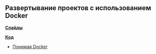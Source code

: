## Развертывание проектов с использованием Docker

**[Слайды](https://dbeliakov.github.io/mipt-web-2016/lections/10/slides/)**

**[Код](code)**

* [Понимая Docker](https://habrahabr.ru/post/253877/)


